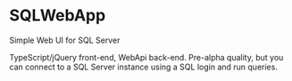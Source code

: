SQLWebApp
=========

Simple Web UI for SQL Server

TypeScript/jQuery front-end, WebApi back-end.  Pre-alpha quality, but you can connect to a SQL Server instance using a SQL login and run queries.
